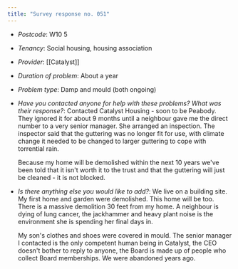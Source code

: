 ```yaml
---
title: "Survey response no. 051"
---
```


- *Postcode*: W10 5  
- *Tenancy*: Social housing, housing association  
- *Provider*: [[Catalyst]]  
- *Duration of problem*: About a year  
- *Problem type*: Damp and mould (both ongoing)  
- *Have you contacted anyone for help with these problems? What was their response?*: Contacted Catalyst Housing - soon to be Peabody. They ignored it for about 9 months until a neighbour gave me the direct number to a very senior manager. She arranged an inspection. The inspector said that the guttering was no longer fit for use, with climate change it needed to be changed to larger guttering to cope with torrential rain.  
    
  Because my home will be demolished within the next 10 years we've been told that it isn't worth it to the trust and that the guttering will just be cleaned - it is not blocked.  
- *Is there anything else you would like to add?*: We live on a building site. My first home and garden were demolished. This home will be too. There is a massive demolition 30 feet from my home. A neighbour is dying of lung cancer, the jackhammer and heavy plant noise is the environment she is spending her final days in.  
    
  My son's clothes and shoes were covered in mould. The senior manager I contacted is the only competent human being in Catalyst, the CEO doesn't bother to reply to anyone, the Board is made up of people who collect Board memberships. We were abandoned years ago.